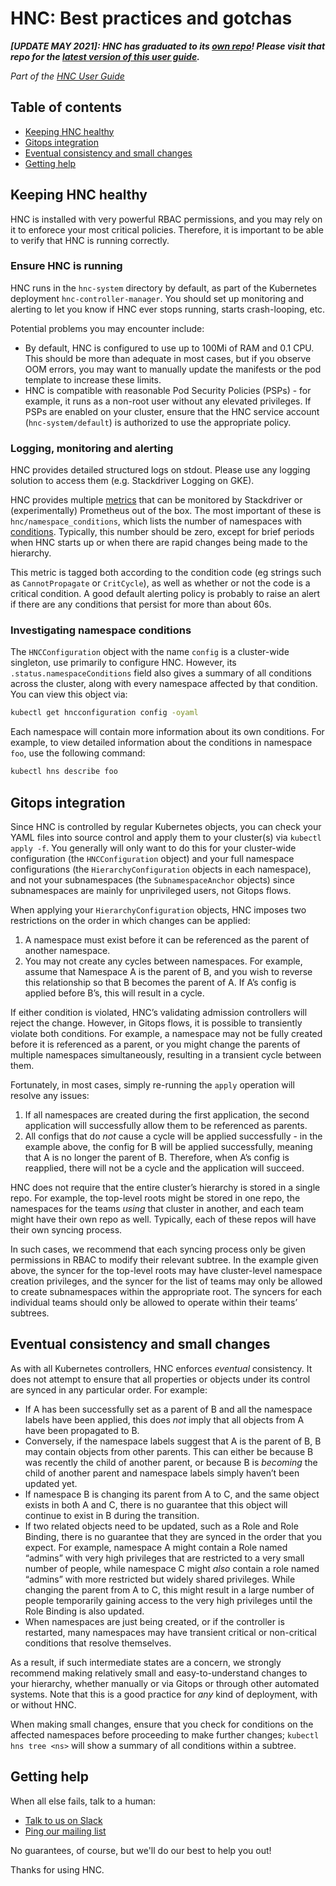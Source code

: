 # HNC: Best practices and gotchas
***[UPDATE MAY 2021]: HNC has graduated to its [own
repo](https://github.com/kubernetes-sigs/hierarchical-namespaces)! Please visit
that repo for the [latest version of this user
guide](https://github.com/kubernetes-sigs/hierarchical-namespaces/tree/master/docs/user-guide/best-practices.md).***

_Part of the [HNC User Guide](README.md)_

## Table of contents

* [Keeping HNC healthy](#health)
* [Gitops integration](#gitops)
* [Eventual consistency and small changes](#consistency)
* [Getting help](#help)

<a name="health"/>

## Keeping HNC healthy

HNC is installed with very powerful RBAC permissions, and you may rely on it to
enforece your most critical policies. Therefore, it is important to be able to
verify that HNC is running correctly.

### Ensure HNC is running

HNC runs in the `hnc-system` directory by default, as part of the Kubernetes
deployment `hnc-controller-manager`. You should set up monitoring and alerting
to let you know if HNC ever stops running, starts crash-looping, etc.

Potential problems you may encounter include:
* By default, HNC is configured to use up to 100Mi of RAM and 0.1 CPU. This
  should be more than adequate in most cases, but if you observe OOM errors, you
  may want to manually update the manifests or the pod template to increase
  these limits.
* HNC is compatible with reasonable Pod Security Policies (PSPs) - for example,
  it runs as a non-root user without any elevated privileges. If PSPs are
  enabled on your cluster, ensure that the HNC service account
  (`hnc-system/default`) is authorized to use the appropriate policy.

### Logging, monitoring and alerting

HNC provides detailed structured logs on stdout. Please use any logging solution
to access them (e.g. Stackdriver Logging on GKE).

HNC provides multiple [metrics](how-to.md#admin-metrics) that can be monitored
by Stackdriver or (experimentally) Prometheus out of the box. The most important
of these is `hnc/namespace_conditions`, which lists the number of namespaces
with [conditions](concepts.md#admin-conditions). Typically, this number should
be zero, except for brief periods when HNC starts up or when there are rapid
changes being made to the hierarchy.

This metric is tagged both according to the condition code (eg strings such as
`CannotPropagate` or `CritCycle`), as well as whether or not the code is a
critical condition. A good default alerting policy is probably to raise an alert
if there are any conditions that persist for more than about 60s.

### Investigating namespace conditions

The `HNCConfiguration` object with the name `config` is a cluster-wide
singleton, use primarily to configure HNC. However, its
`.status.namespaceConditions` field also gives a summary of all conditions
across the cluster, along with every namespace affected by that condition. You
can view this object via:

```bash
kubectl get hncconfiguration config -oyaml
```

Each namespace will contain more information about its own conditions. For
example, to view detailed information about the conditions in namespace `foo`,
use the following command:

```bash
kubectl hns describe foo
```

<a name="gitops"/>

## Gitops integration

Since HNC is controlled by regular Kubernetes objects, you can check your YAML
files into source control and apply them to your cluster(s) via `kubectl apply
-f`. You generally will only want to do this for your cluster-wide configuration
(the `HNCConfiguration` object) and your full namespace configurations (the
`HierarchyConfiguration` objects in each namespace), and not your subnamespaces
(the `SubnamespaceAnchor` objects) since subnamespaces are mainly for
unprivileged users, not Gitops flows.

When applying your `HierarchyConfiguration` objects, HNC imposes two
restrictions on the order in which changes can be applied:

1. A namespace must exist before it can be referenced as the parent of another
   namespace.
1. You may not create any cycles between namespaces. For example, assume that
   Namespace A is the parent of B, and you wish to reverse this relationship so
   that B becomes the parent of A. If A’s config is applied before B’s, this
   will result in a cycle.

If either condition is violated, HNC’s validating admission controllers will
reject the change. However, in Gitops flows, it is possible to transiently
violate both conditions. For example, a namespace may not be fully created
before it is referenced as a parent, or you might change the parents of multiple
namespaces simultaneously, resulting in a transient cycle between them.

Fortunately, in most cases, simply re-running the `apply` operation will resolve
any issues:

1. If all namespaces are created during the first application, the second
   application will successfully allow them to be referenced as parents.
1. All configs that do _not_ cause a cycle will be applied successfully - in the
   example above, the config for B will be applied successfully, meaning that A
   is no longer the parent of B. Therefore, when A’s config is reapplied, there
   will not be a cycle and the application will succeed.

HNC does not require that the entire cluster’s hierarchy is stored in a single
repo. For example, the top-level roots might be stored in one repo, the
namespaces for the teams _using_ that cluster in another, and each team might
have their own repo as well. Typically, each of these repos will have their own
syncing process.

In such cases, we recommend that each syncing process only be given permissions
in RBAC to modify their relevant subtree. In the example given above, the syncer
for the top-level roots may have cluster-level namespace creation privileges,
and the syncer for the list of teams may only be allowed to create subnamespaces
within the appropriate root. The syncers for each individual teams should only
be allowed to operate within their teams’ subtrees.

<a name="consistency"/>

## Eventual consistency and small changes

As with all Kubernetes controllers, HNC enforces _eventual_ consistency. It does
not attempt to ensure that all properties or objects under its control are
synced in any particular order. For example:

* If A has been successfully set as a parent of B and all the namespace labels
  have been applied, this does _not_ imply that all objects from A have been
  propagated to B.
* Conversely, if the namespace labels suggest that A is the parent of B, B may
  contain objects from other parents. This can either be because B was recently
  the child of another parent, or because B is _becoming_ the child of another
  parent and namespace labels simply haven’t been updated yet.
* If namespace B is changing its parent from A to C, and the same object exists
  in both A and C, there is no guarantee that this object will continue to exist
  in B during the transition.
* If two related objects need to be updated, such as a Role and Role Binding,
  there is no guarantee that they are synced in the order that you expect. For
  example, namespace A might contain a Role named “admins” with very high
  privileges that are restricted to a very small number of people, while
  namespace C might _also_ contain a role named “admins” with more restricted
  but widely shared privileges. While changing the parent from A to C, this
  might result in a large number of people temporarily gaining access to the
  very high privileges until the Role Binding is also updated.
* When namespaces are just being created, or if the controller is restarted,
  many namespaces may have transient critical or non-critical conditions that
  resolve themselves.

As a result, if such intermediate states are a concern, we strongly recommend
making relatively small and easy-to-understand changes to your hierarchy,
whether manually or via Gitops or through other automated systems. Note that
this is a good practice for _any_ kind of deployment, with or without HNC.

When making small changes, ensure that you check for conditions on the affected
namespaces before proceeding to make further changes; `kubectl hns tree <ns>`
will show a summary of all conditions within a subtree.

<a name="help"/>

## Getting help

When all else fails, talk to a human:

- [Talk to us on Slack](https://kubernetes.slack.com/messages/wg-multitenancy)
- [Ping our mailing list](https://groups.google.com/forum/#!forum/kubernetes-wg-multitenancy)

No guarantees, of course, but we'll do our best to help you out!

Thanks for using HNC.

